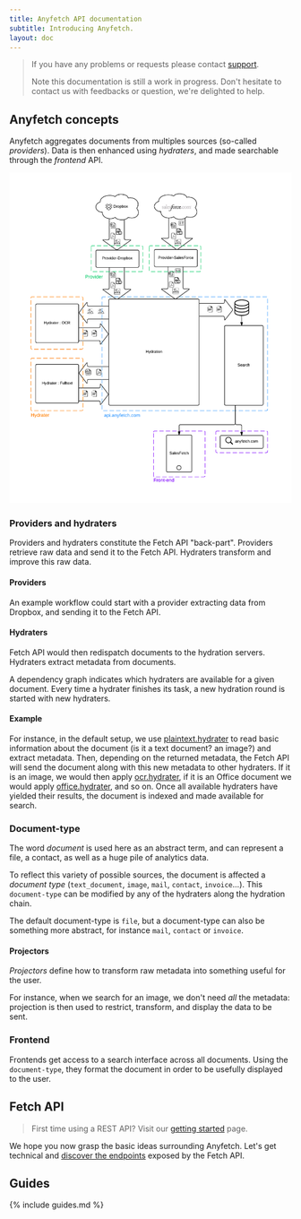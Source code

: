 ```yaml
---
title: Anyfetch API documentation
subtitle: Introducing Anyfetch.
layout: doc
---
```


> If you have any problems or requests please contact [support](mailto:support@anyfetch.com).
> 
> Note this documentation is still a work in progress. Don't hesitate to contact us with feedbacks or question, we're delighted to help.

Anyfetch concepts
----------------
Anyfetch aggregates documents from multiples sources (so-called *providers*). Data is then enhanced using *hydraters*, and made searchable through the *frontend* API.

![Anyfetch workflow](/images/workflow.png)

### Providers and hydraters

Providers and hydraters constitute the Fetch API "back-part".
Providers retrieve raw data and send it to the Fetch API.
Hydraters transform and improve this raw data.

#### Providers
An example workflow could start with a provider extracting data from Dropbox, and sending it to the Fetch API.

#### Hydraters
Fetch API would then redispatch documents to the hydration servers.
Hydraters extract metadata from documents.

A dependency graph indicates which hydraters are available for a given document.
Every time a hydrater finishes its task, a new hydration round is started with new hydraters.

#### Example
For instance, in the default setup, we use [plaintext.hydrater](https://github.com/Papiel/plaintext.hydrater.anyfetch.com) to read basic information about the document (is it a text document? an image?) and extract metadata. Then, depending on the returned metadata, the Fetch API will send the document along with this new metadata to other hydraters. If it is an image, we would then apply [ocr.hydrater](https://github.com/Papiel/ocr.hydrater.anyfetch.com), if it is an Office document we would apply [office.hydrater](https://github.com/Papiel/office.hydrater.anyfetch.com), and so on.
Once all available hydraters have yielded their results, the document is indexed and made available for search.

### Document-type
The word *document* is used here as an abstract term, and can represent a file, a contact, as well as a huge pile of analytics data.

To reflect this variety of possible sources, the document is affected a *document type* (`text_document`, `image`, `mail`, `contact`, `invoice`...).
This `document-type` can be modified by any of the hydraters along the hydration chain.

The default document-type is `file`, but a document-type can also be something more abstract, for instance `mail`, `contact` or `invoice`.

#### Projectors
*Projectors* define how to transform raw metadata into something useful for the user.

For instance, when we search for an image, we don't need *all* the metadata: projection is then used to restrict, transform, and display the data to be sent.

### Frontend
Frontends get access to a search interface across all documents.
Using the `document-type`, they format the document in order to be usefully displayed to the user.

Fetch API
--------------
> First time using a REST API? Visit our [getting started](/getting-started.html) page.

We hope you now grasp the basic ideas surrounding Anyfetch. Let's get technical and [discover the endpoints](/endpoints) exposed by the Fetch API.

Guides
------
{% include guides.md %}

